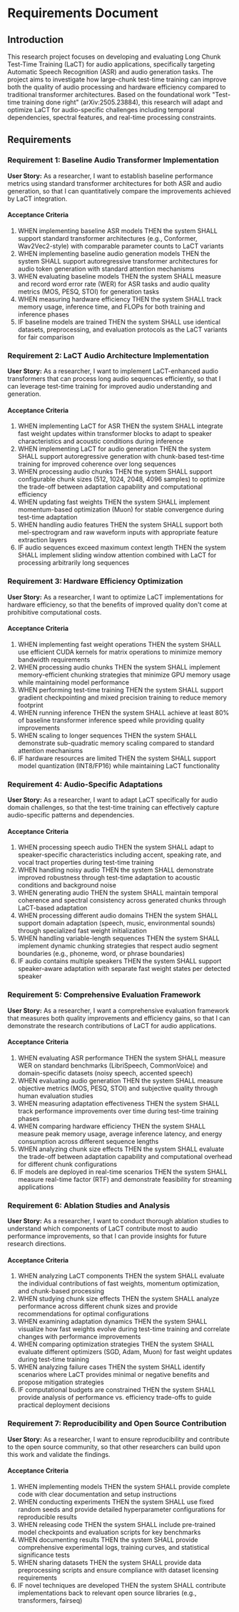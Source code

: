# Requirements Document

## Introduction

This research project focuses on developing and evaluating Long Chunk Test-Time Training (LaCT) for audio applications, specifically targeting Automatic Speech Recognition (ASR) and audio generation tasks. The project aims to investigate how large-chunk test-time training can improve both the quality of audio processing and hardware efficiency compared to traditional transformer architectures. Based on the foundational work "Test-time training done right" (arXiv:2505.23884), this research will adapt and optimize LaCT for audio-specific challenges including temporal dependencies, spectral features, and real-time processing constraints.

## Requirements

### Requirement 1: Baseline Audio Transformer Implementation

**User Story:** As a researcher, I want to establish baseline performance metrics using standard transformer architectures for both ASR and audio generation, so that I can quantitatively compare the improvements achieved by LaCT integration.

#### Acceptance Criteria

1. WHEN implementing baseline ASR models THEN the system SHALL support standard transformer architectures (e.g., Conformer, Wav2Vec2-style) with comparable parameter counts to LaCT variants
2. WHEN implementing baseline audio generation models THEN the system SHALL support autoregressive transformer architectures for audio token generation with standard attention mechanisms
3. WHEN evaluating baseline models THEN the system SHALL measure and record word error rate (WER) for ASR tasks and audio quality metrics (MOS, PESQ, STOI) for generation tasks
4. WHEN measuring hardware efficiency THEN the system SHALL track memory usage, inference time, and FLOPs for both training and inference phases
5. IF baseline models are trained THEN the system SHALL use identical datasets, preprocessing, and evaluation protocols as the LaCT variants for fair comparison

### Requirement 2: LaCT Audio Architecture Implementation

**User Story:** As a researcher, I want to implement LaCT-enhanced audio transformers that can process long audio sequences efficiently, so that I can leverage test-time training for improved audio understanding and generation.

#### Acceptance Criteria

1. WHEN implementing LaCT for ASR THEN the system SHALL integrate fast weight updates within transformer blocks to adapt to speaker characteristics and acoustic conditions during inference
2. WHEN implementing LaCT for audio generation THEN the system SHALL support autoregressive generation with chunk-based test-time training for improved coherence over long sequences
3. WHEN processing audio chunks THEN the system SHALL support configurable chunk sizes (512, 1024, 2048, 4096 samples) to optimize the trade-off between adaptation capability and computational efficiency
4. WHEN updating fast weights THEN the system SHALL implement momentum-based optimization (Muon) for stable convergence during test-time adaptation
5. WHEN handling audio features THEN the system SHALL support both mel-spectrogram and raw waveform inputs with appropriate feature extraction layers
6. IF audio sequences exceed maximum context length THEN the system SHALL implement sliding window attention combined with LaCT for processing arbitrarily long sequences

### Requirement 3: Hardware Efficiency Optimization

**User Story:** As a researcher, I want to optimize LaCT implementations for hardware efficiency, so that the benefits of improved quality don't come at prohibitive computational costs.

#### Acceptance Criteria

1. WHEN implementing fast weight operations THEN the system SHALL use efficient CUDA kernels for matrix operations to minimize memory bandwidth requirements
2. WHEN processing audio chunks THEN the system SHALL implement memory-efficient chunking strategies that minimize GPU memory usage while maintaining model performance
3. WHEN performing test-time training THEN the system SHALL support gradient checkpointing and mixed precision training to reduce memory footprint
4. WHEN running inference THEN the system SHALL achieve at least 80% of baseline transformer inference speed while providing quality improvements
5. WHEN scaling to longer sequences THEN the system SHALL demonstrate sub-quadratic memory scaling compared to standard attention mechanisms
6. IF hardware resources are limited THEN the system SHALL support model quantization (INT8/FP16) while maintaining LaCT functionality

### Requirement 4: Audio-Specific Adaptations

**User Story:** As a researcher, I want to adapt LaCT specifically for audio domain challenges, so that the test-time training can effectively capture audio-specific patterns and dependencies.

#### Acceptance Criteria

1. WHEN processing speech audio THEN the system SHALL adapt to speaker-specific characteristics including accent, speaking rate, and vocal tract properties during test-time training
2. WHEN handling noisy audio THEN the system SHALL demonstrate improved robustness through test-time adaptation to acoustic conditions and background noise
3. WHEN generating audio THEN the system SHALL maintain temporal coherence and spectral consistency across generated chunks through LaCT-based adaptation
4. WHEN processing different audio domains THEN the system SHALL support domain adaptation (speech, music, environmental sounds) through specialized fast weight initialization
5. WHEN handling variable-length sequences THEN the system SHALL implement dynamic chunking strategies that respect audio segment boundaries (e.g., phoneme, word, or phrase boundaries)
6. IF audio contains multiple speakers THEN the system SHALL support speaker-aware adaptation with separate fast weight states per detected speaker

### Requirement 5: Comprehensive Evaluation Framework

**User Story:** As a researcher, I want a comprehensive evaluation framework that measures both quality improvements and efficiency gains, so that I can demonstrate the research contributions of LaCT for audio applications.

#### Acceptance Criteria

1. WHEN evaluating ASR performance THEN the system SHALL measure WER on standard benchmarks (LibriSpeech, CommonVoice) and domain-specific datasets (noisy speech, accented speech)
2. WHEN evaluating audio generation THEN the system SHALL measure objective metrics (MOS, PESQ, STOI) and subjective quality through human evaluation studies
3. WHEN measuring adaptation effectiveness THEN the system SHALL track performance improvements over time during test-time training phases
4. WHEN comparing hardware efficiency THEN the system SHALL measure peak memory usage, average inference latency, and energy consumption across different sequence lengths
5. WHEN analyzing chunk size effects THEN the system SHALL evaluate the trade-off between adaptation capability and computational overhead for different chunk configurations
6. IF models are deployed in real-time scenarios THEN the system SHALL measure real-time factor (RTF) and demonstrate feasibility for streaming applications

### Requirement 6: Ablation Studies and Analysis

**User Story:** As a researcher, I want to conduct thorough ablation studies to understand which components of LaCT contribute most to audio performance improvements, so that I can provide insights for future research directions.

#### Acceptance Criteria

1. WHEN analyzing LaCT components THEN the system SHALL evaluate the individual contributions of fast weights, momentum optimization, and chunk-based processing
2. WHEN studying chunk size effects THEN the system SHALL analyze performance across different chunk sizes and provide recommendations for optimal configurations
3. WHEN examining adaptation dynamics THEN the system SHALL visualize how fast weights evolve during test-time training and correlate changes with performance improvements
4. WHEN comparing optimization strategies THEN the system SHALL evaluate different optimizers (SGD, Adam, Muon) for fast weight updates during test-time training
5. WHEN analyzing failure cases THEN the system SHALL identify scenarios where LaCT provides minimal or negative benefits and propose mitigation strategies
6. IF computational budgets are constrained THEN the system SHALL provide analysis of performance vs. efficiency trade-offs to guide practical deployment decisions

### Requirement 7: Reproducibility and Open Source Contribution

**User Story:** As a researcher, I want to ensure reproducibility and contribute to the open source community, so that other researchers can build upon this work and validate the findings.

#### Acceptance Criteria

1. WHEN implementing models THEN the system SHALL provide complete code with clear documentation and setup instructions
2. WHEN conducting experiments THEN the system SHALL use fixed random seeds and provide detailed hyperparameter configurations for reproducible results
3. WHEN releasing code THEN the system SHALL include pre-trained model checkpoints and evaluation scripts for key benchmarks
4. WHEN documenting results THEN the system SHALL provide comprehensive experimental logs, training curves, and statistical significance tests
5. WHEN sharing datasets THEN the system SHALL provide data preprocessing scripts and ensure compliance with dataset licensing requirements
6. IF novel techniques are developed THEN the system SHALL contribute implementations back to relevant open source libraries (e.g., transformers, fairseq)